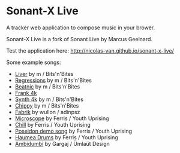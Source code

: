 Sonant-X Live
=============

A tracker web application to compose music in your brower.

Sonant-X Live is a fork of Sonant Live by Marcus Geelnard.

Test the application here: http://nicolas-van.github.io/sonant-x-live/

Some example songs:

* [Liver](http://nicolas-van.github.io/sonant-x-live/#N4Igzg9gdg5gMgUyiAXAZgOwBpzRgEQEMAXQ1AbVAjAGMBGAfQhuNWxGvoYBMFWUADDk6NexAK5QEqIR1qMAHkgBuM4fIbKIAG1R0AnACZ1XAO6FlCAGYQATgFtUaE4aYs2LnnzVyarsZLSKOycrkpQqoKeWroohgJ0nuaWNg5OOFAQAJZgCAxWhLy2PioMJKQ0ANZsABz6OKVg4mCkWcgodIZoACwNEQy2CNoIhLl6aABsk33KDPajxAjFHfqJIFYK%2BVnai8vG65tWgwCOqACsNWj1BwMIkFCEUDRBhme9N7zahACeDMRZ9iCExwGy8X1%2BhHs%2FE6a1BAAdHvkTqhgTcEVAylC9N12NobEwNEcEKcoiA8RB8odkR0cOSkcSUbT8ZDofozkyKclrHZHKS4RREsYhEJBVhRcKsBKpZKZdK5bKFfKlYqVUqALo4GgUUDtch0N4y%2FW9EVnIVinGqy0m41ig0ms367DS%2FXA9UAXywOoFdttNv1DotyvlRsNPv9oadCv19XdnpAuqDVqTiZTirVHq9KHIqZzybzscz2fzxdzpfTcYTJarpeT5cLNYb1dVdfjFEb7abwpblY7vZL3bbnaH7fTLZEbn4IQ0Yh844CUlnGnCkVk45iqFe7N8jC5qV5%2B1CE9QNU8M9Jh%2FnQToJ98YRUemiOj0qySFm5aTiGWyuXyhSWJX6cpCCqJx9H0dhGmaVp2jOKYphmW5hlGK8BFQ1CEPmFp%2FziM4t1BKxtl2DcQSpBl0CMEjbnuR5ng3XDKM%2BH4%2FgBIIb1BRiISxFAJmueFESJEk8M2dFMX4CZcXxccBJ8Ol8OpNZZOpd46RZc4JM5N893SEB%2BSzUV9KwYxxWHEy%2B3VTVtVbPS0DM0z8wHPSujs2ygwcosXOc5sMys9zPI8qU3P8vy028ntgqCgRAvC6LItCwcIvCqKEv8pKYr80dvPHZh%2BBvOdvHPac%2BECRcuGXErGHXAqzE0nkStcbLj1PfLV1ofwioXKq7wiOrNCfTqGF3WrSUyHI8gKIoUVkUogJAlAzim%2FomhaQg2lQboDAQwYkLGFBugmAQIP6TCiI6GzKIInZsNhUiSToAQ0DQfZQUGainiveIGKGJj%2FkBNbPvBUS9FRPiMWkubKJE1SOgEG86Sk6lZFkm6ZPxMGtxUrjr3Ugaao%2FWRdN8iVEkSZK0rLCys3rQ1AyjC06BpkUGfNSN6cjRm2ep7BWdpjnufZ1LSbMgWydM4XBeHMWRZHOKs3FlzJbl6sFalpWZcJlXpYreKNYlt0xw0BrghMURmuNrwJA6lrSvvGlt162JNzNwa8c8Q2pz8c2esvHqyttw9Ksd28cZSIbZBGn9xuwhbZhm6o5ujhglugvR5s2oYRh27oanQkBSmO7D4lkfDCIL87qX2ovNhe6AaJeA0Pi%2B34fqCSuwSYqHW5EsHO8RDuOQJLhu%2F7uSyMR1GEf7vuyXxZ3eXxgUxUX4nF8V1e0wpygfL5vNt8TXek33gsfLX3tlZP2s1fPzWqav1WtdlnXT8vx%2Fdfv9Xb5TM%2BX9c5%2BP%2F7PXMoG3cEbO2Z4rYmwti3M2vtwH2zoluccs9iJBzdk1fgVs2qQNQNcQ8MDHyxBDEHJBn54zfjGn%2BZYCdY4bnWjeSCy1VrQwwFuUoW0M4oQmPTDCCwC7dFbhdE6zgbhg0MPoCYT0q53Brm9eB%2F1vosUZA3AGUM6B0HYCDekJIhEaKhhgIRcNCQT2nhSEet1h7UnRsyTGhhlIz1xnPHABNgyGUXmaP%2BEUNQgC1JTLeYY%2FEBg5qmEM1pQwOjOIE20rovJv2Cb6UJnMmyxO3uGE0EToxWi%2Fu42UmTv7RJvrkssv8Cn%2FzflknMOSykVOKV2IpZSMkALjFlYB7sIHlXNsVKqigbawMqgYA8GhiFrEPIbVEF5TZB29igHBrUGB4KDr0iiRD7EPlIaNX8E1STTWIBUOOdBMAISTitdohcE5sOQmtThaw848OWH086JdbllzIvoGoEiqLSNoigOocim4KO4j8wGOEIb8XLsCjEujsbw1HsPZGttFJkX0VYsS1w6TEPnnpFxiRnBYuqRrTx3jN66j2UTM6jMHRnWJdTIypLzTkpJfSqlhoKU0vptSom3Q6WSjcp0ZwIonIijQOyPl2L%2BVikFWKUVeyhUSt5TKw0krxXCrlQK9kPKmXSrVbFGJiqxUapplK3VCSDXs3VaalVCTzXGuZoak15qtX5LqUfMKjq8nH1xeU2p7r6mlK9Z%2FT1LqAr%2Bt9SFfWXBUGgPGXlLBnTZndLNgHeidtiFCOGcA3KMywFoI6Rg2N3V%2BoJoQTMtFX41mR1uYYQ6MdtnATjoYfY9Dk5fLof0M5O0rjgW4VhPYibi6XWWNo2FfDxKUWrg8GRcQegAubn9JR7cuIPTBZo5BOiuI1FsRSKFJIx4mNhQpceCLJ5cUMLDOxIcXY6W1gZIyWBZUBtFhvfJrLQw2nZW459B8OXvudJ%2B50Poak%2BttXE79aS%2F0qmSWGJmITf3GlSuBl9FqoygeA1%2Bnm9kg13vtW6jDIUAPBqddrbD%2F6HV4Zw8RwjVT3EZUaUAnKZtM0RujbAuZa4%2BqwOLSgtNaCvbtSgUHZjMzKo5vY%2BHchGzA5bJ2die6Fpc6LSgkc7Bhg6ColYenc5p0ehqM7SdeIbFDgPOXbC14OdnpSLHZ85TU6%2FlvI4oCx0i6wZ6YYJDI9B1%2B6bpRjupdcL90kn2BjfgZw90aTPQ4i9D8RRLyiyTEjQsH1b0g7Frl6HYsUeqWlj%2BGWClZavjl7%2BeWT4FcfkV1eGVPG2AgKYRAMEgtCKQNwAACuUJY7R9BuiAA) by m / Bits'n'Bites
* [Regressions](http://nicolas-van.github.io/sonant-x-live/#N4Igzg9gdg5gMgUyiAXARjQBgDTmjAEQEMAXI1AbVAjAGM0B9CWk1AdlxvoYBMFWUOEF0Z8SAVygJUQkQwAeSAG4zOdRkogAbVACY0ANjXcA7kSUIAZhABOAW1Rpjupi3bPe%2FVcLouxk6XQnH1oXRSgVQQ9NHRRdAGYAVg8zC2t7R1woCABLMAQGSyI%2BG29lBlIyWgBrdgAOAE5ccrBxMDIc5HQEgBZmiIYbBC0EInzHHt1EppByuzGSBFL0Hr6QS3lCnK1F5d1cDcKhgEdUOsxdGcOhyCgiKFpAjCN1zb4tIgBPBhIcu0D4gc3sMvhU7AIMIDXgwAA73I4IU7oIGw%2BFEcGOTDJEBaaxMdQIpFCXEQQqbSwnTI4vEUxGoKEksEQxJ1XCM1JWWwOZEgGGUHAC7A4fb7JyAkXYMVC6WCiVSvp9ZJGPr7ZKAvqCzUy7Va3U6gC6uFolFAXQoaEmOsllsFFv2ODtkvitptTpd9u1jvd0sdaGdPtdfoF%2BoAvthTZQ%2FcktVHPUkffG0AkE9HJcmHfGY5mUzmgwnARng2GIyhzfFWVmKwmq37WUmjBma7oG06q7by3Gax369X80LQ%2BGQGakwWrXrx2PJxPxwOS%2Ba0G2p0vp8vV5hZ0PI821zuV3uxxuzfvj7vT%2Bvi5vSyfr2fl4f%2Bbeb0%2BDRej4%2F38%2Fzxu5MwBBwQqIXhRABngSFI3hyOEkTBHIMR6Ik2JyBy6TcrIviuH%2BHhiBB6H%2BOBwFcGEyhUoRDBwXECEpOYnIZMB2R5AURQlGUAyVEQNSoIkQgtG0HRdGgXH9EogzDKM4woD05zcQM8ztEsji6GshyWNsux6CitJIgYmBCNcCC3PcjzwUpwIfN8vz%2FN4hzvKC6ICLpmxwlAhJWY5aIYsBjJyJp3iMsplKeTSAXEnidm%2BXiyFct4fJXpOoqSglThJdg4qJWlTjxclTifh%2BMqGiAxqlnOFocBOJVWuVMY9KV1o1XqlWetVFVNeeg5vjlHWTg1lX3qWFoarlnV7r1FBDYNa4jWNU1TpN43TTOr4PvNc0vm1S0rctRZrbFm0bf2i07Xtm2ht%2BBK%2FmcxiAfZl2gQEOHcFB90aNoT0MJFtFoaEGEXSEfhAZ9f1gYEAMKMRBHoeRIPvahWS5PkhTFPJKDaUJFQkFUtQoIJswDK07REJ0qA9GgMzlEMIxjIEPTaf%2BcwLEjebQipOwMxpAVYPE8T7NCNzQIZTy6A5nhmT8fxUyiNnfGF6AvIcTkuVjKLy9LWCstSpLecFbI0uSWvqwr2KMirdT%2Fuy1EodF61ZWlmVpal1sO%2BlR1nvlhVUJe5otQGHDdU1DUOl7vs%2B37XsB8HNXlf7tXR2H0clbNy1R2Vgcp%2BHcfVSNSfO0NCfZxtue7VNBd5znB2jSX%2Bdl4XR3F9XHW1xXn4nReP5uCg%2F5yNh4PcHhwM3Y93fPbEUyIQS0P0h450oGrpFdyDvf3URESL2RL0UaPX3j3RcOMYjyxYLTrHo%2BxmO6NzPH44TEmrKj5NiYEBic2rdNyXslFM6pSNQv5dISZgBj%2Fj0gZB4Tw2Cy1MqCCy4toSSyZETbEct4Q%2BTiErdyAg6hrC8gSZBIVSQ%2FyRMEPyAUGShQ8g0F4Zs0hRWAjFcu%2B5Ha2ido7ZKdc7xGhNB7eqocKqJAGgJJo9DuExmmN7Vac5WFFyro3OaDcJEuykXI%2BuCjpFKO2nQlRH5ZEaOPFoxRE1lF6KfM3QcrdMIgTnjdBeg9QbL2seREeN0t7c1IlPGeuF%2FpYX4HddAbivoDxBvY9%2BpEnGwwYgjZiQRD7CTYhxFAzoLjBAvnxdgXEmo42EnfSmZx%2BGkxkvTfeDRubKU%2FnsNmv9BZC15ncEBxkJYgnMmLH61l6lwPbkUtyzlkHtNRM5FWlp9aa1%2FrgskCthk4O1qSaWwyt5CFoclfYgJ5kpRtsspZiyEoLISsKZZCpsBKi2Y3V2HDhwYG0ZosuGBFyGN3JnC0Zym4XMTJaSOBgPTXOnJnZ5PQmgCT6AJOq9yZqPLrD0ZIAkHS8MBcNAxUL9FqPeY%2BXRsLdRIoRSikMp1uBTw7gSCx5ivH4U%2BowfxN1yIk2cWPc21CKVfWxZ466v1bqEo8CSxl9jMAwXQlvKE9F4ZMSRtJaJx9YlYEFQwPGyT0DYzJqJLJ6B4iPxeC%2FNSUq1bFJZqUpmAUWTxCuJsKp%2FNakwJaVA1A4Dha2Q8kmYIiDOkBXNcrK1aSsHcHGfrfBVIiG%2FwoaQiEDRDYRSpR9XAtCTxrJWesjKyzZSrI2dGlRRyioeyDj6QSELbSJA9AJLNkKIUCK6tmF0EdAyBxEa1YqubJSVuzaIiFfDq2JAjmW08hgWz8J9AYNtbBsqZ1eRVPtMYB2SgMNlKt%2BbwVLkMDm8dQ7DDjrTcOgRqLkV5RhWiu8a6V0LXhVuuF4jd3Qp3eunRm7j0HgxS3M6bcN5XVelYolNjoKkrXvoNYSEg0w0ZVPDegMV73pZWDTlX12Vvq5R%2B7wvLd4RLPrkoVGNOJiolQTLomaDDPwGJk8SC4Fyo1kiqxm6qVXf11r%2FNghSTIiWAUZOIPQhawNNcjOpItpZsAo%2FLZBbG0F6C5hM%2FErq9Z%2BRIwQ3jyCfWTI8gkQhgaqHBt5OtTqSyJTxWU1uxN7t2qNQBcnLTXUhG6a07nFNgidNFtrauIzy6z3ls4QejdR7bPbv3VZuzTmHPnvs85xzNnPNAo825zUxjqBXoEKBnuHj8VA1eqy2Ca8FxQnfTJ7k8X0J0sZXi2eBK%2B6MoHkBlwgSf1vXAygocO9wlI0zajGJmNvnVXQ8JJDV9dUjrFZhh%2BugwFRIYHhpGDiP4aonlq3%2Bzo6jEco3zGp6AOVMcgY0xWxrmNWrYELdjAU1UdNaRgANGtsHsxE0Jz1QVSO8eluQ3j3KQ3ydvKO7ZWp4oxuu9gO7hz2FJo06Znz1m3upo%2B%2FtPzP2tquf%2B6uv7%2FnfuA9BwD7zEPgfg6B59y7cPLOqYvflGwEATCIBQxyxJUAeAAAVKhLC6M6EMQAAA%3D) by m / Bits'n'Bites
* [Beatnic](http://nicolas-van.github.io/sonant-x-live/#N4Igzg9gdg5gMgUyiAXARgCxoDTmjAEQEMAXI1AbVAjAGM0B9CWk1AdlxvoYBMFWUABk51GfEgFcoCVMJBdGADyQA3VDnmiGKiABtUAJgCsRkdwDuRFQgBmEAE4BbWWYNMW7V734vNtN%2BJSMkJeylBq6F46%2BijGpn5ultZ2Tr5QEACWYAgMNkR89r6qDKRktADW6oJyxWASYGQZyCEgxfYIughE2ahGAJxsNeEMjt0kCIWxRhi4Noq5Gbrjkwaz8zbtAI691WsM7ZBQRFC0wcYzIHPeukQAngwkGY7BGld8N%2FdEjgIAzK%2FzAAdjrktqgLlcgVASt9DBpdHYmFoNghti14RBcutQWiEcjUXJ0dCBASEUlbA5nC0AZQcDhVrTsHTGcyfth6czVqz2QzWUzOdgZoK2cymbyRdhWaZhNLsDK5bKFYIALq4WiUUDNCiYDjy7WKhV63UYHX6w2m4364RmmXW2VKgC%2B2A1NIt8rdlo97q9BtdjN9ZsNDqdIE1tqtvptEZ9JsjMejHoD%2Fqj2qDzpQWqj4bj3vdYc9%2BbdqZDLuzBbLOfL5aLmortcrdZz1coDfrrZb0qb6fbbZ7tc7FG7g97nv7Q7Hw479qLCncAgAbGYxD4WjPAtJfDOwhE5DPouo%2Bqs%2FIwySlKTu6G5mAJ4lwAsvz%2F5vJJ1ygAByhVQbi%2FaPT7w%2B3hgTwpNJMmyXJ8gmIphlKIgKkMXZWmGOoGiIJp4IQtoOi6HpYlfDADCGFQRjGSD0APPYbEWZZfCuPF1DQQRjD2A5oGOU5DBMPZ3juB4nmCOQ3g6HivmJPZIRBFEaMBYERN8QkZzonEMVo7ESWU1TcEJWSlMAqxyVSKkaXFBkTOMsycCtcyrNMmzrInO1VXVYt0zQH4pUrVyW1c9yK08%2BtR3s8dBwCoLArbEKwtCvtHTTAdIvi6LgxrBKUq9CKotSy10syjLJyS5scsK5UYucuLcqKu0pxKmcr1Qd8jyfL9uDXfjFwYLcmsYPcVy0ICDIfS8PDfLxxCau9n1ahJ2s%2FHrH26gbdOSYCWnSLIcjyAp1E4xCiJguCUCMQiGGQxpmjQAZcEwzpuheNg2AXHbiIaUi0HuiiqJeijsQYtg%2BniK4WKOE5gj6VlLnmbj7keZ4pOuYSYRaCFgUU%2F7pKhbSGPq%2BSkQ0kBCRUySdJRzSEQx18ODx0k9NPXxqRcjkzO5CVhVs1YhRmNmBWFGYGVWJmGXZrmfN7FUQDVdNYtjBNkyTOM83lmWTVtQMSuS8qhzQAxeS1xkdatHXNe1n4IoVuXZfNUtTYt%2BNEw4FNVZLeMsydv07fN22XY953nY933jX7NB%2BkZIObRDirgodrtw9S7L1ZjyOyujqLY6TicU7j5OquDGqhop1d7zalrOum8Ji%2B687%2F166nlsrx9apQPPv1G2bxqCTwpo6yIpvL8ipr6ylD1WsCNtIo69sqKY3KOk7UOaAiMOGdprpwjAfnw%2BJilGZ7Jgr96lk%2B8GJNRAxXMPAGEEONizm2wSPl4mGUD6LihM%2BBHNYppGoUU8E0aJdRfpJhiBS31AGYiPnJXE2IwZaTfmvUB%2FdaYFQsgmD0qwbQKjQQafUmDkHoN1Cg1kY5RbiyoKVUKhtU7FXyi5AwpYM6RXTtLehDZGHMLTgnNh6tWGUP8hwnhQVuGcPCnwoRmdqGJ1EYFB004tD10bs1AuDUi6zSUDNB8XVfxTBvFXJaBla6DQEPI8aY0nxtxQBcACncFrdTiF4BBsRcBD3WhBSYY8SBlAnq%2BeqtR6inXQkdJe2FghsEOhvYYW9qJaL3pEs%2BWJCZ%2FAwD%2FfYF9WLA16P8OGUM%2BKoAerfeG84BK%2F2%2FmJGSCM5wXGxtwRSakwGKThJAwmFMYECFek%2FSmGJ7FyDphIuytlTKWWQXzLByCxQyhmOg0ywt2zEKcqGPWutCE9kwDgtyBp5kUO7GgNA745QB3mTaA2qyrSrI2aaQ57lvILITIcm0Jyfi5nWUcvZizyFbLWS8ssepLmXJ9nc0w9txFeUzMHJ%2Br1cFLOBWCkFipBEu1DqCtg4KM6wskY2ER%2FD2GAoxUQ9FqLMWS2xewmR3A5GF0UfnCaxcrFtR7rXY81c9FeFJVNZuC1lFtMsWoqImjd59wZQPRxoFnGbRaMUceqAfh9DnAxS6SFfGz3UHhfCsqiKBJunVRic4HqbxIjvXutEPorC%2BoTOcUrmIpKBuxKJh9Ib32CKjTJf90AWkPuJRSYNP5Os1vESpjBqmgIJqiep6lGmgIxkYYNi19KUg0N070oohbYAXKyGYpgFz8jtgqFN2A03M1TUm7AJp3xP2zbmmVRDHIS1KlspFhLEqxVOXiiO4iKF5ibVWBOrblXtumZ2w5Oy628JbYcj59Cfn4urYixkU6oUZVnfHFtbB3xoC1dOgd5DV1cM7WwXk0rp2jvsiu2kGAn65WeYyI50tLZh1RdI6qsjc5ktEko%2FgZj1El23DSzR77OlMsfSy8lTdX0vgWp3DQAEbE%2FAegBexYMnHgRFZgbx0F3GwQngRDAC8iIzzQuYxJKrknL2CF4gjESXr6vWIaiVxqg2CD6DKw%2BgMr7qB%2BLEx10NJp5NfgIV8Hqim409dpGpwDCY1MDeoAN2IHrNI4j6qmuiBUgDjZ8rBlk8HMnwWpjTpoUFadrdMytpC1aDtzJevKBKe2fLM5VLFlne22ZM0Oizjn61kJc05tzdnhEOa8654zvmO0%2Bfc2lLO1AH2GKfcXZR77qUNVpW1ex%2BjZztwAqykawHJqctLi3H8MQCLge%2FLBwVa0EOjwI%2BK9AWHjrytw4HAJWF1UN1CaR3V%2B4MmUX3kaw%2BKNeNtPPpfNJUwkm2o4zk5%2Bd8MYnxKV%2FKT02vUut9eAomcSg2SZNWGt%2Bf14H8sQVHXyDNS0Fo4Mu7T7580Lg4OM4UYoE3newKCgRhmG3WfjWHQOSsb3Di%2BdMA0n3zPVp%2BOuz5h1funsZHOTBXkQdWgh8HeFI5O0ntbJgMHdXftXY1had7oOEctpe1c3Ub2jAfbBwcg9msFxGjtj9q0f2bPPamQT00ROSfXMp6aH45Osc0%2BhYWTtgO2cJmh7z8HkO1ns9zMLld9Ipd06oQ2pHuomJGlR7LjH7yDSc8%2Bdz1nfOgvttbScowMvQWw5XQuKF2zjaI9J2sxnKPfuh3V%2FrRZrkD1k4vf8430Lpfg4tzO3jAdgUBb59I3A9gIDmEQM0Q6JHEI8AAAqlAmM0QH9ogAA%3D) by m / Bits'n'Bites
* [Frank 4k](http://nicolas-van.github.io/sonant-x-live/#N4Igzg9gdg5gMgUyiAXARgKwA4A05owAiAhgC7GoDaoEYAxmgPoR2moDsetDjAJgmxQAGLvSb9SAVygJUIkNyYAPJADc5onqogAbVGgCcAJk1MA7sVUIAZhABOAW1QmF9I81YdN7iRtd0fAWlZFANvRhUodWFw7T10Y3CLK1tHZzwoCABLMARGa2J%2BO1QAZjCQNUYycjoAa1QsXAqoxjBJMHIs5HRsABY8SrsEHQRiXP0hdgwBlocx0gRilCMS6ZBrJXysnQWlkrwN%2FKGAR30ANjR5Q6HIKGIoOhDMM4PN%2Fh1iAE9GUiyHEP26zewy%2BVQcgjQLyBjAADvcjghTih%2BtC4VAwRCSmg8DpbMwxAikfJcRB8ptrCd9Di8RTEagUSSMfo0NiQIzkjZ7E50HgYVQRCJsSYhTgRWKcCYBThpi99v1xcKJTg5cqcP0VRq1ar%2BlKpZxdTgDUIALp4OhUUDdShoVai2026YOu2O%2B2ul3u52ep3et1e30%2Bj0Bv2B%2F2hjDGgC%2BOEtVBtuDjdvjJSTKcTaYTGeT6azmdTuezeZzRcLJYLBcj0ZAVqlQZrvrrHobnqbTpbtrb0w7FZjKEoddT%2FbTg4Tw6zo9w48NU%2Fz4%2B7Vf50%2Fri8bU6Nq%2FXteXzfXa5NUZ7fcXA6PQ53Z4NM5PI%2FPO7nVrQ7Gxu5vz9fL%2Ffe8r1Y%2FP7ff4%2Fd4Lv%2BwG%2FqBAqAb2IFQWBv6RnOigeIInD%2BOIAh%2BAhEjBOhBKRNErIIXEzgYGsCEcqk3LyNw7gsEh4S%2BDE%2FiBFIMjYQEERqFSjGMIRyzEUklicmkDGZDkeQFEUfiVNUxB1PS5SVG0HTEF0%2BgYPIgzDKM4zoEIFwopUcwdIszhCFc5LbLs6TQrSSJnKZryMDc0D3I8REooc7ygr8%2FxWR5ILfMQ4LOO5mxooSfiHGFgWCMSeIITZfiMocCUMUllKpXi0WJXiZFcn4fKQUq2LytKoo4C82KVTgnD7BO06ldiLwGoqjrlWVJVNUqIiSjBuqmiA5q9geaC9PqG6jWeI1jTWE0XrN43TdO80zYtn4HtBG3vlNk0Tdt4H7vOvZ7b1J2bftX6xstS2raKV2Cndt03cdK0LY912GhB1oPc971zU930A2Nx3A7Nn0%2Ffd%2F2QztUNrttINA7to1g4D0Oo39p1o59Z0Y%2F%2B4NYzjBNQfj2Mk2BcEHQhNFeChfBoQxGFBCx9M4RxPI0zxRh8TTuVCfhbiIQ0dF05R%2FOYUzItsbhnFUdxugmU0Ms8xRGTZLk%2BSFMZvFrFJpA1PUKBqTMqitO0nTdJg6ktEMIxjE8RhnFiRuMIZlnLEY5TJRZmussl6XsAYjvQk5dwPE8vSAn5HzfN5IQhbTUdMsscdhSlZmwvCWXLLFpLxel2dkuFbNpXSBvUqSmdnAyOUCeR%2BVAVOJWKvsz6dvVTdno3ZXN1q2Ld6TfVmhah2HujuMPbD49o6uxOvWPN0T%2FPv1vRDH0Hd%2Bo8%2FuDN5b4K9rzfDj0z%2F3J0%2FXD%2B%2Bg2v9fH8feOX4V1%2BEy%2BR%2BPw%2FfV3yPL%2Bf0az%2Bv1%2FP9f3%2FCM8ECRUxQMhBmMVTC02YiECWyhWZwNlvEQwLhSI1zysscIoDwGi2FkLGBrF3BS2ZmxDmQg%2BZsSVqUFWol1YSQYjrPWExLbG0UmbVSLDHKaVtvoEoDsoQGXmN7AwPtzI7E1i4X2JdsBlAcsHFyTwREOU8tHP4IQoSR1BJnNARhRHp3RClDRoUM5BXQBNNkcUCSpzLgXFKrJi5IiruXUxOjATsnQbzXksYio%2BMVH4sq%2FiFQBJvJqdUWpQnakidiGUsFB5DWHq40CrZN4rCSe2AC78dGdTfNeHJ9s0l1VfGDVJF50kXlSYk3ercawlI3GUjcFTanJMqcU7JJ5Yb5Kye0hpbTd6FJ6aKfJfTpxDOKfsSpADcYVJKFU26wpdoYHlBgMIkIzhg0fJMzZa1h6%2F12avC698tmAIOR%2FPZ19%2F5nJxuTSslNPBgKgfRRBYtYFQOIYgjmXM0EpAwag%2FmoCFa4MgVxZ5%2BgAWSwQbEOWWt%2BLfKEoCESatxKa04dJWSyxLjsH0i0NhylugYH4YCDSNttKXFMvZZoxsXbCI9mI12kjyTpQML0Jo1wEC3AUagRI0IVE%2FDUdTTRAVTF2QcindKEdjHom0eSxkucS75ykUiexNI%2FY2O0VmCxpIqEoEBAVa0vjglBMNfqkUmpqkbn1S8TgLx%2BlSjCH%2Bfqg1qAJNqZc%2FuYMRpHNfmM0UZxemetOq0n1dr%2FUk0DZCHqz5Vkhqfpklkgzxn1Ndb1d18pOklD7tGommS01JgzWPM1ZzPoGBWXGpNob35lpftcmgIC7lgtQkCiBWESHwKiKxJgPFEFaoltROt%2BDCHQObT29ibaSHuE7TCwSysqyqzEhrJYwqKVVF1jJfWhsl04pUsiQwTtrZaVjnZZCgijJLDQFgelWxxGnocnYoQ6aL3yNDvoIwaceUx3pMo%2FyidIQivhClNYkUTEQiEE0GVVi842IVdlUk%2F7VUuKwMhdxsLp26uamVKqT51xhOmPsXDqo8MvEI21AjbUiNkdI21UNcSnX3mWaKOjmAVkMeY0x1j9G2OMfY1xzjPGWPcb47xjjAnhNCdExczN%2FG2OChE%2Fs9ak06O4wU5vJTsMVPTgU%2BJytC9bwVvk8GnJanI2GckyZ6TYndOCfU8GyzZmuO2fs1ZuzTmbOmac2ZzTEn7W6a01c7znmA1%2BZ8xtatNNsEPLwTTEFLaR3RHeVCzmJECRat%2BWxf5%2Fax2DqZol8Fo7h0fOy%2B4ZLNDEXzvpE0Rhq7UDLPYJwzd3RGi7u4SSrAvReguGPXSrmnsr2%2BQZSXPhGBkKsvZU%2B0IAHgQJ3fSgIx8ctEuPMYBgx6U9FRVMVgJVOdwNysg31xVkGxVwYhAYNYSGp110OTk9DwT9gmBu6qW7MEHsPd2Q6oe9596LK2obaTi9pM9U49BC2S07XIyBp9wUpaNzffo0DSHNYMD%2FaUyyTDsMd3SZmiDzJH2dSig9ReaHmBYc4%2Fh4j6zePt66PUxj2TOz%2FNnQ80FmNJzGf08C3TsmbOWewU5%2BzrzzPefJqARTWttFIsRabeLV5EL2bxc%2BUljx3JAQyzS8C8XgKh3hDeZC%2BICXJ212ErOuh3sjBHpaKi%2FWRh2vYtNri5wVvjZ7p4eigOTsqVLF19ZL2ewb3pV6LpIbmxH2uXQOwGbb6%2BXIk%2FQnbRrXf1LZLhe1bggWs2NlUSHbhcNuFzcZlUxBgoSnf1%2FIVDBNxTjJ8eX9uNZVRl4NaqKjA03uXSekj3104zgRrp8jAtzmNmCjOPprvWOe8A6De3v1pNw3t5x5CTDU%2FtnrwF8BBnS%2Fp48650U9fq%2Fv5b43%2BeFfe%2FzpycP9zuCeA7AQDMIgPFkJytQF4AABWqIsbobWIxAA%3D)
* [Synth 4k](http://nicolas-van.github.io/sonant-x-live/#N4Igzg9gdg5gMgUyiAXARgEwGYA05owAiAhgC7GoDaoEYAxmgPoR2moCcetDjAJgmxQAGLvSb9SAVygJUIkNyYAPJADc5onqogAbVGgBsaTUwDuxVQgBmEAE4BbDQvoZmrDptcSn3LwOmyKAAsnowqUOrCodp66AAcGKHmljYOTlAQAJZgCIxWxPy2TmqMZOR0ANb6QvIlYJJg5JnI8WhxeCW2CDoIxDn6cW3GICX2faQIRejsiSBWSnmZOhNT8vN5XQCOTutdkFDEUHSBGACsIXML%2FDrEAJ6MpJn2gQZ469d3pfaCaELtl4wAA6HDYIbYoXAA4FQL6CIx4HQ2ZhiUHg%2BSIiB5BZWLZODGo1CQ%2FHEb4cC745LWOyOFCzQFUYyJRk4ZmsnBM9ksznMkSJXAhZn8nCnHCvADsOHaIpEMpwsvlcsVCuVSoAung6FRQC1KGggokVYalcbZXqjQq0Fh2ua5aqAL44bUMrDSk1um0et2W12mq0m%2B2OkA6s2Ky3Wlku91RkSW0360NBX0%2B6MR8MygNOlC6yOem2xhMGlMxnPGsP%2Bh2Z3XYIs13O190ZoPOust%2Bu5xvBjBpts91vKjsMtCcS3GPtRzCvNB63vRgdZscLmfpitN%2BdL9cL%2B2NxRuQT%2FHfeKLOHgSAI%2BFHhSLyHcxc88SmpGnXly71D7l%2BH590PxSGR31yXv%2BjC3keviMA%2B1LpFkOR5AUkz6JwIwRKUpDlFU6A1B0yH1I0xDNMUyFdD0fSBFgBhkVhqiMGMjTwdMszrFYSwrPobzYriKCDJhAJ7NAhzHPopyvACHz3I8zyoAxVzdJ8JKCBgUlAiCOJgoSbFKTCcmoEERJIjuKlogiSKMRx6LGaZRmYlpR4UhYVJpEe9JrjG3KuRy7lch5bJeW5nkbr26ogJqWaVt6oYlsWrphWFkWliW0XxRFEZRZGMXJXFKWnHO2aZRl4UimlaWxbFhVJaVBWJblJUutli51QFK46vVzW1rV%2FktR6bUde1s6NVQ3UDeWgZNT1g39n1zmjVN43Df103zfKW4rjuLBwiYfACHe4j%2BH%2BoEXmoW3AboCGzDuEEOcMYGrW%2BoSfrdO2BO%2B35hAde3PSBCRJHZj6SXgGTZLk%2BSFARVFlMQlTVLU2ENE0LRBOcIpIVRRG9P0tJihgEpI9R4x0UOilMcsdGQiZqno9xuwIPs%2FGPYj7wyWJTwvOpomwqgBhrAs0IEigwnrNz1lxMJ%2BL6RZID4qT4LDBLHFY8SpIYcLSLnU%2BeBOZQKrGIKXLa1rnK4HrfI6%2FrC0BRqWqrjl6V6hK5UskEtupU7BUO%2BlJWuwlFUu47uU29bzv2z7%2BWB8l2UhuHpxMomCYxpH9sxtHEdR3GsfJ%2FH6doHHIYJ6nGeJ4nWfRznLKFxgYdYFrFf2wbVfFlrOkRpXTfV434X1zXlftGWmfFuG3enL3qZDz3Q%2BDyPlpil1psDVPY3TbP0%2BjQvc%2FNcvi91WvK8bpv69LktgYre4KBYwem1vdtv6BF%2ByivdfR2xG0J8oirv3Hq410oIjYF3W%2FG2X6%2FYFALoGiMddA8Jf4v1pH9aCgM4KrEoihNCkMEE4VhgMNoCCUYkUkhjLGoxcZTEwCTbEzE8bqQMghCmCxeIHCOIEQwilWbiROCzBmbN0CnGIRpHmfMuYgmsuAkWKIKE2WMuxMm0tzJk1mPLH47AlaYkgZCdWdY9ZskNsbdRfk1Emy3umc2IVLae2HqleM0VE5%2BmMd3UxTJTFjwDtYl2tiXb2K9iYpx1sLFxDDg3PUBtTgu1wAnfxgSW5%2BJLsEkO4Tw6%2BMsZY2JXdfFeIznExJNdElp27omcuyY9HbwmhrXeHUd55JbCUopbZymlNagU6pq9akVPqbNSadS952m3CiD%2BT0L6HVPLtO%2BQDLoohAvjdakCvzvyPk%2FZ6P9v4PSAoMkBsQxQTPAt9SCUCgwwNgsDTiCCwYQwwlDKiqC8ItGOYwLBaN2BCBuQgmiLEwEXEYqQqYBMOIBKoZcqmfE6GSWjiJNhzD2asJuPcaypxhj82UhxLhAsFYGAUciHgIizKYklniKRhlxZImsmitZKQNnyBUf5HRZLNHG1af2Ax1AjFJQtPSt245GVJi9Cy20DSqVtOaYUrlfYqmNKLAKvlQ1Kwiv5ZywVm5JXipqTy2VZSZVSoah0ngH9pk9PPn%2FM8WqgF3xGTMMZ6yHKnRfF0%2B6ghVl9OZr%2FPVSyBgXDApA2Y%2F0YJAzohgYYJQDnoUTDUC5pz8K0gRhcTo3RUaBBuVG%2B5BDUBiixi8ombzyGy1%2BJzb51M%2FnxH%2BPTMFDwmY3UBXm6yfsoQwrJs8vhmkEWISESisWEtxFS0sjzOWuKFZoDFEiyBwwSWLm1gKE2g6jbDpwEKXJ09ArBVpcGdlCrRVGPjPOzqBTMDdmXQ2VdDdBplhnquudyrzTCsPQukaG6j1KvPaeuaV7DTHoVfvGgnSj7dL%2Fr0%2BZurb7rRAnfcZoRzW%2F1mR%2BD9qy7W%2Fx%2FV9QlDl5CutgbsvU%2FxvWoXBuhMiFFsaBrhgjTB4bsEQijRch5eN0OJsee8smFcvk0JpvoBSoLPjAs%2FvR8FHasCKW5qi9S8LLUttFmTfFGLgE4vRR8ltJbXbCYJfZVWIA%2B3zTZAbVyQpxVTotme5lE7VEHvbJevKnoGHBz3fKlMRUZyZ1HBpwzm6eWmdvWqXTdmhD3pPcuYzjnr0tJc3KsVXnFVud8zU1VTB1XrSAyeED60wM3lAaM48ZhjUyaulMi1QFrULK%2FeBmLhqIEJaggDHZdELk%2BsktxOoMMzkldK4RXDaMMD%2BsI7G%2Bi5DXk7CbfoX4Zx1LUazWcOm0k82MfTazPFXHy3YuhdWnjkm%2BPYsbTzATDb21TdslBmTcn3N6NU4Y9TG2OX%2Bd205hzAWZo%2BYO3t07x2hVHdvc5lT13LuuYuwd27LmlqBVsBAUwiAWhCSEMJJAvAAAKZRJgtCwEIO0QAAA) by m / Bits'n'Bites
* [Chippy](http://nicolas-van.github.io/sonant-x-live/#N4Igzg9gdg5gMgUyiAXAZgGwBpzRgEQEMAXQ1AbVAjAGMBGAfQhuNQHYdr6GATBVlAAZOtRn2IBXKAlTCQXRgA8kAN1kjuKiABtUAJjQAWDYwDuhFQgBmEAE4BbVHQ16mLVNnm1X49V5o%2B%2FFIyKACcLgzKUGpCEVq6KHp04f6u5pY2Dk44UBAAlmAIDFaEfLZ%2BqgwkpDQA1k5oHCCVYBJgpHnIiYI9OJW2CNoIhIWohhh0zs3RDPYjxAjliQCsyzhWisV52gtLxiAbxQMAjqihABx665sDkFCEUDQh5ymHfNqEAJ4MxHn2IZ43oMvlV7AI9GsDpsAA4PI4IU4oQEwuGEMHsJraGxMUTwxFyLEQYqbKwnbIgQl4sY4SlogR0ZZXCnY9LWOyOWIgaEUZy8rDOK58wX8rDCMWiiXiqWSmXSuWyhXypWSgC6OBoFFAXXIdAMEt1aH1emwwl1Jv5enORqtyoNRsNpuNRvNuptFrdcpVAF8sFqeRCjWtHW7Xfq0OK6OHFYGY8HrWGI1Gld7fSBtcqM9HM9nFSm%2FShyDmi1mS9m82mKMWq6Wa1Ly%2Bna43q0X65Wm%2B3m1nWwXO72O6qffnC%2F2%2B73u8PRyOO97ywo3AImnPfJyl0FpH451EYnI5%2FF9KsTAxWZkOUyuK5mAIralePwN95b5J12EIlv7wEGHuUAz9uejxY2Syb8cnyQpilKRYKhmapCDqJxQiaFo2g6LoklCQ1phUBgBiGEYQjQZYpkqOZ2kg79zn2Q4rG2XY%2FCoslvzoQQAyhbCEDuB4nn3SEgQ%2Bb5fn%2BalWPeEE6ScQRr0OWEoCpdBrgYaTQQEZZPEpOdSQRPxKXozTOW0hiCWxMS9JZACTz8bkCz5IURQFKdJwcrt1U1CsrIIhVIw9fVDGLOhDA4aUGXlBkrjLQdXJ1RoPJ86LQprPzwkCxkPOWYwwtTBtHKy3Nwsy%2Bz8pbXK22ykqBwy4qCsqjNx1K2rRRqqrGuTIqeyatq6xaid2vamdwrnS92EPZcd1xcRgnfJRVAmz8dHgs9cWPdlyT%2FAaUGvP9hoiMbn0mV8ppXB8v2SeaP0WoCMNyAoihKMp9BSSoYLgtbryQ9pCE6VBUpemYcOGUZv2WCi%2BhmEjaMSS15OonYyLkHTEUmZieJudjoE4kIISR28%2BJ%2BP4QkozYRO%2BYzI3xhS4Q0xEmik1F0QB1TsXUhipm0kkDJpbEKa0ozacMokzo5ORLJ1LBhSuQ1hUNZw6ul0s1RADUCyHO0cz8gL%2BVS%2FVlkS%2FkMBdNgpaahqVf1%2FVdc17Wf28tWsvHXUg3iwwLZU02DboDAQzYB1Dc6mWSqN7q%2FZ9gOeqD32qv9sPRwj4OHOjyOR161N%2BvcFBF1Gu8Du4baQhG7g30zxgjsjQ9%2BdQDCVpTtOP02m9s%2FfVx89z1wvyb%2F8MiWzlLrAm6yL0fzgawx76hQQwEs8V6UP0d2MAw%2FpBj%2BkJQgNIiQfmMjPMhmiyIwuH2AwGLWNuVHHhCOhzkkgngX43GPHkwmlKcPv5MUznEmfmn6QZdmiUZ3TmY51mf9v6yUhLSWmBgmSUlLm%2FLkbZXb6gQQbeOkc5YK0oBFVWMdvblVasg%2ByccsFjlDoQgqBC8GFRwV1ch05iHUKrGQkh9DaGMITswuhtZE5UFxKtKuYgM65z4U%2BHOh5G6HiOqEE6ZgzIdymBXK8W1%2BEKKEWcPa0R64zQSMdCI0Cphd2uhBJYcgHrEBqMPR2A8GCtDeh9dAhgnSYTYrhf65iHGg3XhIze0MlhTF3mES48kj73BPk4A%2BvEQQCQBHfK%2BD8Vjvxkq%2FZEZMZLGTYJiBmuJX682JLJf%2BRJX4YTAQIDAKQoHSKAoLCqNkbLsN9qgly2o7SNPcpGNYZoLTYA3p0iGoY%2FKmhipGSWaBJaGFaSMi0ks9QtP5M0p0bTOloCtD07p%2FT%2BlRkjH0wUdjbYBjttMjgkZ9ndOWX000ay1l2P5BcqZ1z%2B6YN2fcqKBz3TPN6Zc057zLmbMFGgb5mzjB%2BUMAwmpOVKHAqYaClhUc2GQqbECmF1VoVgpBUOJFFCUXwtYbObhKdISrgEAIx840C6RH2rI3EX4ki%2FgWmUgWERVq4ofDXDaa5hE3nzmSj8FLBBUtOjSvwejwK3XBvdaCJjYLD2WEYmYVjJ5IkwLPH6888JOHOGfCxbjvGA08WDHegDKYSNJoEtG%2BhQmX2xhE2%2BwlokpNJi%2FBitqP76B%2BcA3%2B%2BJgG%2BNybJemRJjIGE9dAipuCZTWRFKinqzlFYYP7raaN0V9mxszJglWCb6qIoxQiiFYaM3oqzV2NNubBBwqzUW9NsoS2ovLaWsUlawWcP8IwHhQ1FH1sJc%2BAloiW3iMkW3QCHJy4PkbbXZtzLlEj1UduOIs1vweJvNAi6oF9FCqlYPMVT1MDnBnhYmV70ugEVCMUixv1lVrVSUyYia9vEzqolvbxkMGLhj0EyQ4RrgkrExvfC1Y6rXY2JqapJsldX%2FuJhgSB6TuCZPdXq8k%2BldLXkKdxYBAacBC0TSLLAXsC34IjeghpKbHKW0DpQhK3UGTmkTe7F2ms4rVs6nQE2mHPT5qrWWpjxbWPMZo5mjjst2MVt4xxmtVa63JwXE2%2FFYmiXtv2gSrtJc%2BWZwvJXJR6i64KZJWotTsnZ3ybkAKnuhiLFD30L0Bx26bF6B6MuxxC9jOWfVReua2qYZ3r%2FkxFiz6UZBK4m%2BqJ5qb6cjCUTHmcTZKwxRMk4LzIf4ZLZlF7JEG4sJfgyZPmOnkMVQY4Qupka8qZc4zm7j2aIp5ZY1xkrhb%2BO1sq0J6rNTBN1dq%2Bm%2BrTWvQzhwLYCAphEBdEMKPKVPAAAK1RFhdEmF6IAA%3D%3D) by m / Bits'n'Bites
* [Fabrik](http://nicolas-van.github.io/sonant-x-live/#N4Igzg9gdg5gMgUyiAXATjQGnNGARAQwBcDUBtUCMAYwEYB9Cao1WgBmyrvoBMEWUHEFwZ8iAVygJUQkfQAeSAG4zONBkogAbVADZaa7gHcCShADMIAJwC2q4TQBMjZq0eHnY1AHYPvfpLSgn6KUCrBDtTOmjootI4ArH4mZpa29lAQAJZgCPTmBHxW9sr0xCTUANYlYfRg4mAkWcgRpVYIWggEuagALN6OA9ilNt1ECMUoABy62Oby%2BVla45PuIPP57QCOPlNsQhvtkFAEUNRBjr0HC3xaBACe9ERZNkFTczcdD2U2AgDMvQ%2B9AADqdNggdig%2FkDQVAfgIhFpLIx1ODIYjkRtzNt7EiIGjcciCL9CfiUhZrHYIsDyAY6Zh3AZ3NCOICOEzMAZfEkOLzMHyBfyhYKRcKxaKJeKALrYajkUAtMi0P7uQXKrBqv6%2BNW9VVi9Xizm9Nn6v4a0084VSgC%2BmAVtK1htouqdZqdxvder5ztmOq9QuVlt5NrtIEV3pVAb%2BluVesDUfNEe1prj0ajqZjac1PJD9pQZAjGfTUcziajycLJeL7KznNrlbYubD5AbdczRZrZZrFerbd78ZrQYDHsbtrzBcNkqnk5n04FTcVyp77Jdmq7RpN3tX%2Bt6vp3y6NXYXLdnp7nZ4vwbHzfz57vl4f8%2Bv4cfr%2Fvc5tTbkTAEvkion4ew5DEQIgNRUJwlkVEYlQRIkn%2FehyTSKloUiZwf1Qd40P8BE%2FBAqRMJCZQwKiegYJQbxAWwpDKVQVDMhyPICiKGolDKIgKmqFB%2BkGNZSnqRoCGaPo2DQUThlqdpOm6IJdz%2BXRUJGMYJlYXosHWBZzCWFZYKBbEIVgy4gSOaBTnOPQ%2Fw2W5vmeV5dI0%2Fw7keYkBESGEwX09F3LhFzSRRbhPL8rEcQiPECVCokSQislTApdJqRPdkGU5ZLoQMNKUsZVKUvfN88olGUQDlfNx3iXLzzK%2FLZ2PfNaFod5JTqhqqvKycaqVWg91a0Umpatrn0SvrusfdrhrGt9RqGqaPwG29pvmgrZoncaVrPSbVo2%2FrQxfTbdqta0v1RDDpkMADcIQ%2FCgig7gIJIjRtFYNA1jkGj4uepwXAELCuE8QCKLwgICIiH6FGI4GPvI2ghmo2LkPshjcnyQoVNaWpygIKo%2BimeqDBAfiGiaFo9jE9S2g6LoehQBIcawpTGhRqGqKxbSUbWYKDLiP59mMhBjjM2TUKsr5HlsoJZgc6znKiqG2YWWFwtxjZ5d8uI3JAMK5EC6L8k0kLcbCrXULClX6oxGLUlohK5qSrLmSFFlMCSWYncwA89t2wriooG8lUcd2Fv27baXqgP%2FdHIPas6%2Bber2yrw%2FHMPQ%2FayraGpzkEi60OhuTkPnSwVPNyzsbk4SRko%2FGmOjX9YaU%2BNdai4W%2BvE5WpuG5bg7r2%2FVwUHF4C%2Fuus7QPBm6wdxuRIbQVCXthy3rvQ7v4JBrx%2Fuwy6SOcW7h%2BiB7pjnxCZ%2FioQEaY5HJiEUp0cxqnz9qATCdY%2BgpIpoIZehumdJQRImc0lnJkV3WObXEfrzUyZwLgJG%2Fo5GyLwrpAklvCewSsPIhSAcrKKZt%2FIMC1hg9mXl1aYhQdgY26CiHIleihbANJrYzg5O4JI0JAS%2BHeJnZu01Pbyh9qwiu%2FR%2BTJx4Y1fhRo3bDmTM6YRK5RGCJ6vwvh4ihEPjESI08iiKo8LEbI5RUiFFaJ1HIkUGiBGSLkSo%2BRhilEzQjkqHR%2B5zE0N3MOFhO4TQDjWktEx0iDwmNTuuLx1j3G2O8eYgxdjjEJHNL44xgj%2FG6N4UtLhbC4lt0bh3UMXcBC91RMvAeOEh7ZM3mPaCO84KnX3hbeKBTSLHT%2FEvfuAMJBA2dO9Ui%2BS%2FATwqc4chrBsDHyRixVGbFL5cV4n%2BfGglhJU16BAiSbEn4yT6BA%2BC78Ua6HgszZYrM9IhT9kAkyJwwFuEgfA0WdE4HCwQZ%2FNgssQTII5uLJBPkopf1IfiTWhD8H4lwUFEK4tiGuSme80pcUqRrCoctJJ8TyrsJKj7OqDt4hDghZeVuiL3zIvBflNFKKkWJKxZCnF6Li74txSNIlBKMWkuJRYhOZLCWHW4MddSfdzpMtySUze2TyLZM6VvT6Pg6nrxyUDPeLTsKcuSAfKkR9siI2YqzQY0z2KcQfnfISLRJmTIVbMym8l5IKtGPTVY8Q9K%2Fy6Q5Q22yeZ832Z%2FK4pynJPBgYgz49qVaoJuZCSBaDzoa1RNg55OsFb%2Bq1n%2BX5sF%2FlhW5SCwalKaXSllBwnaVVokhO0cuNFyaPGpqzRIoR6brGZrMTmwttj46cPdHopRGbTElurTmxR9a1H9DzRWotF4q0xKfJY1t3abFbmEf4qtA6dGTSHf2rRg7x35trdWht3gR2TrHT2dtySu2xu6pitdri6UMGOt9TJtSLqA1gQhdlJSxUIUjX4Xd%2FKeVr0%2Fhk5pYM97npBpesM0qT59OKXjNGHEMZcRvmxFV4zAPAOkpTdVizaj6o%2Fk8s1Jq4ibI5uwLmOyQF7PMhc1ZzroF2ROhLM5rrvLhUsnLMEKs4M%2BoCm8g2AC8EGxClRUNFysIRolSckAoKY3cd4fG6Fi4omCaMQEoTInhOtuXfotx9Zp0xOTbO6d8nRNycbXOilm6zHqNJUppdymxO9praO%2BRWnV19vLTuZqETFOiYU3W1Tlb7MmdKnpqzEmbP2bc%2BJmdjn3O%2BBUcE1z3mvMKcCxtDdPHO3Uoi640zGmSXbt5XEbJWSSl3ryU%2Bs9O80CL1RNyvex0jWrwPTU%2Bpx6QantFTvPeeXukft6SjUDgzWDcx%2FUBgmqqH5aqCBnHVerlKTDEsa9ZqwkOQmVC1w46H%2BZhsOWc45EQhYupIQ5eWfqVvkeW1RrBNHMR0a%2BYA%2F1RGAU1c49GuLlKoXe0XH7AMjg4w3fZHd273onuPZe9XFdpUHuclTrduFv23sBgB5yRw%2F2EWfZhaD2793vTA%2FiHC17IPYfg7C24%2BVj2YxQ8B490RblHsI5e7jzHBPbtE7%2B892Jlj4hk%2FxxTnHt3id05By2klsXouLTZ%2BdmLUWudUrLez6q6mBdXk%2FNgKwEAjCIBaN4KY3goM8AAArlAmC0KG1ogAA%3D%3D) by wullon / adinpsz
* [Microscope](http://nicolas-van.github.io/sonant-x-live/#N4Igzg9gdg5gMgUyiAXARgOwAYA05owAiAhgC7GoDaoEYAxmgPoR2moAcetDjAJgmxS4Q3Jv1IBXKAlTDRjAB5IAbrK70myiABtUaAJwAmdTwDuxZQgBmEAE4BbVMZH1DzVhxNvxqDF74CUjJC%2FkpQqiEudG5auiiGWGj%2B5pY2DqgAzHhQEACWYAiMVsT8tmogKoxk5HQA1npYwpVgEmDkucjoAKxN4Yy2CNoIxAV6GQBsE3iV9iOkCGXoGX4gVgpFudrzi85rRQMAjnpoWIYALHh7A5BQxFB0wYZdF6vr%2FNrEAJ6MpLn2weNLm9Bl8qvZBGhDElXowAA53fYII4oQEw%2BFQMEQs4rbQ2ZgaRHI4S4iBFdZWQ56PAkwmoVE04jgvT6LrUvEpax2RyRWFUJLGfk4LIXVmA4U4UVCnAXPy4OU4eWKnCcfRSk7KnCqrLqyXilVq3C66U4WUKs1YAC6eDoVFAnUoaAyrNwaDO8tdpqVXrNrud5v93sDAYtAF8cHa%2BU6fdiA7Gg66g4m48GwxGUA6oy63dHPcmlb684WXV1c8XVZbUyB7a6svGzn73Wdazg0D0fSWi%2B2LknFaHw1W%2BTGXZmW0OW11y%2F7HX6C8XS533V0G12FX20w6usYs4ut8nHZx822e3uMgfx%2B7xt21wP063d8eHwunxX%2B9WRwmc8%2Fo4%2Bf6vK2%2Fm1nL9G3vYCi2vasmzAj8s0As5QN%2FRNQ2veQWEEVkojEARynkcQghwgkwgiOQCViJxs0wxgOTSbkSOidx0P8HxIm4bxAmkAj6KIziYh0PQOyiNxqK5JxsjyAoihKBZykqapiDqBpemURgWjaYgOicRpGmmPoBiGEYAX0LAjJ05TZjaaT4jQTgYSsTZtlE2zKRQDIjOEK4EBuO4HnI9zgQ%2Bb5fn%2BOkgQCALMV8Py4QRCkkXKPZ0QiyIaXkWKiTZUk9jSqkQBpbKUBxPFGUEeCMqoixOXSHk%2BRwAVaqlC5BSyVkmolHBAT8ThmpNDVus6qVWX6rJAVawbera0b2rjK0QBtdN1w9MDvVdSdEPA%2F8%2BSPJap2zNaewgwdmz26Nl2Or0DtvMczvPbb9o2y75zWoDrvO%2B6HSu27Pru19B0e6Ddq%2B6a3uez7XQQwG5QuygXoh9afvTGHEbzZDK1QjwUBs3DsJYgk8I4nGeG4gnND49AjBMJhhKqrJBIYzxaeYlZWICSR8botwifZxgyKWVFmap7lnByfJCmKUoZL6OSFJcyZJlMlTWnaTpXOMpT%2BkGYZRhc9hrOhGY5ks0rbPsw3QvytATnOULrmgbzHmeUL3lBIKAUdkFvmKhpUQSmLnJpn2MU9%2BIHdyvFUuc4k8Sy5zoTy5z6SKplg5eGkBfKXkEcLVrGvq8VTrNDqGqmvxxULrJOGz4ui8r%2FPLWtW0bw3VbQY7JHe2BpdYcWtvzSh1skbvWHXvhjda%2Bgh2e8hjvm8niG%2B4nLvNyHlMR9bMff1bbtl6n1fO9ntuof37fD%2B30%2BKxQgk0N8CmWc4rDWeCOimCJ6F5B5gxnHkNP0H8K%2BCqY7GTNXAs3wgTDmKgcrM3fvoV%2BwDv5C3EqLKSiw1ZS3qOgHWNlmiK3Up0es9Z5Z6U1sEXWWC%2BjmQcugbSxstiWX9uSZy%2BgMjUI8l5e49sXh7CdoFP4rsYTcKShbaEAdaQoAwiIoOTwU5hwJPlSOmUGFxR%2FqHTKzlpGkiDq6GyqcKo0XTlQI%2BA96qV0FKY%2BqtcZpzWoI3acLYoyLVsY4mMTi%2FCOPsc4%2Bx7jXHLFHKqfcdiK5tn8cEoJp4brBLCf3AJ0SokhJfAtTua8WzjFcYkxJKTxwtQyUknJ2S0lZNSa4nWo5tRQRyWUspiTKktQIQWVsrjam1I7HUksfdPE1O8S1LxdiOk9L6Q49po5vGBOHF0lqS83HjIFPYiZgzB6TPHNMqZ89xkFMyestAeS1k5PSak1ZyTCktmKWDUcAoHYnIuec0qm9Tm3JuRc65VyzlnDaWMoZ%2FTukuI%2Bb0hZAzxl%2BJHIjE%2Bhi55vRBUCsFZ9j6QvBV9YFUKIUXx4H%2FIBPBmJPxAWzG%2BL8b48yeBhL%2BuiRJgLpv%2FBm2MuZ40fqECByioGk1dHzOBRKqrCGFhJMWllUGkBqOgtsFQ%2BiqSVhLZSRCDJOAwIYFY%2BsLI7BDllE2OwzbOQSFFG2tx2FOHlf5Z2vCQr8PdklKEoVEpyJNQiIO8j8Q8DNSoskoirW2oZEnK139hAZ2hj6Fs3rjBZD9VKf1%2FqRRtUlKyMNU1A0Bqjb6qNka41RsepYhukFTTd22mm%2FMH1lofQzX3LNCKs75p3gtHNpb5wZs%2FNm3MFaszVqunmutjbYwVrTTWp8LbnGdowA2naTbjxto7amrt7zB292BmW3t7b82jtrSO4dbb4k2InY2IdDS11zvXQ44dB8YUFpevC2Fe0D17tuijfsaNBCY1xhSm%2BVK76KFpRinmGK3W%2F3Rle%2Bi6KAEPx4g%2B8Iv7n3JBZbRMSItJLiwxhhWSPL5J8rVkK3BdIJg00qGKrW%2FKZWUIyTQyhwjFHIhOCcNVnlbaauTm7cKLt9VcMNZo3Y6xTXOXEQxi1SdHQJ1JOHJRjr8PlDjtxsqlqyqvpAB6903qki4GMNJ%2BqMmZPiguIp40SmLhydk%2BpqT6m1MyfDeGwE5167zUblWydma%2B2mcrZZldK91zWbrKuqdf1Z2tuXfChdln3PHU825otVnm2%2BdnWZvz7cR52Ysy58t06xwRc%2FDFuzPmHOBY3bF6L86AtLWPYe4CmWT2IRy1lh8%2BXcvPjPTQS%2B77b03sone4mf7iK4tJi%2B4Dv6%2F4frYoISl7FqW005v4QDtMRPsqQRBjILxoO8tQBhwVOCNLxEldK3SGtxViLVhQyy7B6MbFoYsPDoiMiGCtjCdVdstWcJ1Tw4KKIKOgiDlMNEvslErAkUnKRZUuPpTtdHJRsco5McE2x9ghVSQiY9UkMHEmfVaah%2FJ2NsOsjaeU8aQECOEcqeNBYwz1iU3vOc2lhzW78epc3UTnHyXcfrvJ0MntMWCdk9J7ThneOUvE4px57dVPx2s8Zyz5nyWadM%2F51zkn3OOerwF%2BLnnIupcS75zL6XkvsTU%2BFzLpL8u6cQrF0LhXhOtey9Zxr2zxWzpFYK3DQ3pu8u7otyVkMSKmCtcqx1x3oCMU4sotAz%2BBIRPMwd%2BSp3fuXc0v%2FSS%2Fr%2FNmuRCG%2BByymyFvKTQZN%2BDM3OhRIFaKpbWsiPUMw9H9gNkFXbZyl9gjRHrYkY1T5cjBrKN6qu1Xm7ScjYiPyvQ6Kgck7kzte9vjUdePJV%2BwJu1Qm7Ug4MV68HMag2w%2BDYXQEnAZ%2FjUn5GifRdI0XFX5qaamPzedk8%2Bm9LxbjNG8c3rnLu%2BwtJjP8F0%2F%2B%2Fgt7hv6rrt1%2BnMWfP%2F9UsT%2FC3P5M%2F2rNH%2F7Nv%2BP3Jz%2Fzvy%2F381AMpwJ2AIvzl3vxt1CyPyPVt1tzwFsAgFMEQE6C6E2TIV4AAAVqgFg8EugQwgAAAA%3D%3D) by Ferris / Youth Uprising
* [Chill](http://nicolas-van.github.io/sonant-x-live/#N4Igzg9gdg5gMgUyiAXARgGwCYA05owAiAhgC7GoDaoEYAxmgPoR2moCsetDjAJgmxQAGLvSb9SAVygJUIkNyYAPJADc5onqogAbVGgCcuBWMYB3YqoQAzCACcAthpN0szVh01uJz7t4HSsujGfowqUOrCXozaeuhG0RZWto6oAMx4UBAAlmAIjNbE%2FHbOaoxk5HQA1qhYQvJlYJJg5NnIKHX1eGV2CDoIxHm19V0gZQ6DpAglHaPWSgXZOlMzxvMFvQCO%2BmhCWJwg672QUMRQdEFYACzy6%2Fw6xACejKTZDkEYeHd9T%2BUOgmg6l8FgAHM4bBDbKKHUHg4j%2FZw6WzMUzWLaI5HrNGQ%2FR4JEQCFQ4z4v6CLC7PHIpI2exOaEgqhoHC4Jks5k4Vkc9mckQZADsOH5gpwAqFYpFOBEVxwnGlsplODlkuFnwyqpw6s%2BIm1yqEAF08HQqKB2pQ0OwMjqrbqbTrzZxrY7bc6ndq9QBfHAmxkWl1%2B63m3Cu%2F0hx0er0gU320MhwMx4MJ3Xh70oM3sB3x51xxM50PJyM%2BjO5gPsaXFzNhz0ptPlp3my0VxtuqsF1PmgW1m31ps9%2FUt02dwe9235gfDocT0dUCfj3se%2FOKdyCT4ucQCVAC1d8AIyVAADk0yjUvlMsWG8kX1JSdIv9DcLGX0R80NCEkCJ9cYWPL7vMV058SSwaVSFAMkjHI8gKIpplKCJylISoalmBo4KaFpiDac8UNURhen6QYgkwEZujgiYWhg9A91uBZrCWFZamBQkdj2A4jgQE4zguWobkY%2B5fled5UBXb4HmeeEAQwajGDBKAmOhdYZNJDECUXbEoXkEksXRdBKQJNTUGlEASXE2oKSMqkgOvZwGVTOtuXstkg2FaUMhcxVnI81zhU4T4fIVXyNUCrzgvckK3LLA0QCNVNq27GdzRnWsp1srNfU7aNEv9ZKzSuA94quLVZxzbKEtnNBcqK%2BMSvYTLyryyqE2yut0x7UrMtdJqGq6jr%2B2nbr%2BqtTr2oGkdepS4aJpdecW0XB8N0PbdBFvHg313H8eHCSJlqYM9kIWq9aQYlx7w8FBN1fdd1v8KQ1vK6JNo%2FNxds6QDkkO0DMgg%2FJCmKWCcIqYhqgAsZUOaVp2k6bDcL6AYhnQSTRnGSYKMBNYaLoii0bktBdn2RjjmgTjLh4mFt1El43g%2BXifjEhF4ikxT9JQYTYVkkyUD3JlzJU1FtI0zEaO0rnNO0wzjLp8l%2BYJA6QPkGyzQcv1OR5TzQrV8LVb8zgBS1iVeXV1WNa8%2FVDWNVtKGahtLdSosBqGrs0qVx2Mo5dgnMm5sIyjN3Y0d5qPaysa0ytm3ffdkbPerZqOydmO7R9gPI%2FN5rbZLDN22Vc0ywj6qDEz9gY8wcO0%2FzwvSwjyV7cT7qq4r9ra%2Br%2Bv3QXUw5o5hbn22xb33Wo8Ig%2FHb%2Fz2rcZZvaI24PY7FvmqfVqCSfQgeq6%2FziF6p9H9JPtyb7oJmKGAaB0CMCoqG0PB9Jj8RuC8NhoI0kvqGyPo2ZGNo5YKMMrScXQXHWIWAnTjnGJlJPizwBJU1JqApS6A5iszkmBBScIJbl25iiHgTMpYFEFt%2FYWmJtIrnFmSMyJIN70j6rmZW7JgxhX8hKQqToDx5wpHnfWRsDYdVNjFc2dURptRrkHHhAdyqpyKtVERtUap2wEX7Lqgj%2BFe0ZAVXhSiPbVWrnIiaajlH0IalooRCd5GxRavoxOJUKpCPMfwluPAJ4d0uudUwc8B5fn7r3FewNLyWXelzUItjZ72KfDuQihlF7fmWk9Iea9QikOMFkbeUFfrQjKAfJCkMSI4TPhhdoD90nQ3wnDNJIMcJPwonyKSb9n4IOwVCHGLF8bsUJkA2oKCRL8UpkJam5N2aAgZuCJmf9pJIKIWLZEqk%2Ba6SwdjCZTNNyEOaQcEhXiQJc3lo3OumdFaUOLkmTh1BuHGNdnaK4DY4quzLvVF2fDLmSJENci5klS753jpaMRTzM7HPzicgu%2BcLkHKuX8m5rt07sHufHQuDzbnYErkHNZqiYXrM0fC2FuikUItEai5FiUG5osHNizFTY8U4orNNCMs1ToOJWpdLuTi3FLx8aeSJLUR5LLHlPNuFLrqPW7mtcJLjIj0s%2FM9Jl0SWXODiZBH6FF94IUBkhSRRTGCZMwugeVPQYYEQMifXJJTViwMWO%2FVYr98F6oAUTZpn8FhQPAc4VptMlqMUZuM0mil2aYLGd%2FTBX91LTKdXM6Eiy3qyzwKsrMXImThrDVyDIWyuSOXctKBNwoI3JsjUyaUMaY2JsTSbKKZsoxXDju8gU5VC4Fq7GWgMFby2lsLSW6tWYK1mMLbcstdaW21qrUc5tHIq1tvrXWgdrah3FuHU2oldZh09pHdOqds6S1jvxVijF46CXLsXauhR40V24rXduqqu713FkJYevMzcZqt1OgvRxVK7E3SCF3OlC1dpEX2qK5efiLr2v8Xerlj6p7PoeevN98hxU70SZLXJKSOCnzBlk4Gar8kfC1QqnV%2BhANYgxjMC12Nf71I4k0joLTLU0wpoJZmnTfjszSFjR138BkurphgXBPN0G%2BoFlM1BTMRkEnZoBgNwFWUhoDKmkTTJbmiZE8GFN0muTiZkymjhuauFjkrd2idamG0afU0mA9e7Gq6ZPfpzdFs9MbqjqZpKBmLOjWM4ZucVm7OVls9Zo9DmXPQusUwNu1Kb1bhpQ%2BsJT6h5d1Iby7zgSv2fp7rypevLdq8tC1vCVu95mQZlYfVVoN0LKtKgqm%2BGqUC5SvsU5GurX6YdxKTJmtS8ak1NQR%2FY2GrXtPI5Akj3SWaDNkjMh1QzzUTPdd6zj1TKsi2%2FgQ5E7N9gLIsoGwT5CJPydk4tlbEa5OrY2UtpbbpdnmcHTWudk6%2B3ttnSd%2FbRaLt9vOyds7R2C3Hvc0nFTj3A7Occ8Stz72nsLa%2B6et7L2er%2Fd%2B0Z8zwO%2Fug4B1NM9kU7AQDMIgdoBUsAriQLwAAChUaYiO9zuiAA%3D) by Ferris / Youth Uprising
* [Poseidon demo song](http://nicolas-van.github.io/sonant-x-live/#N4Igzg9gdg5gMgUyiAXARgGwBYA05owAiAhgC7GoDaoEYAxmgPoR2moDsetDjAJgmxQAGLvSb9SAVygJUIkNyYAPJADc5onqogAbVGgCcAJk1MA7sVUIAZhABOAW1QmF9I81aoAHJvcSNrnR%2BAtKywr6MKlDq4YHu2nroAKyccYwWVraOqADMeFAQAJZgCIzWxPx2AWqMZOR0ANb6QvI1YJJg5IXIKEbsfXg1dgg6CMQlzn0DIDUO46QIVeheSXjWSmWFOgtLLutlwwCO%2BmhCRrgg%2B8OQUMRQdGHn8vv8OsQAnoykhQ5hGGsbV4fWoOQRoHJ7DYABzuBwQx1i%2BxhUBBYPYaDwOlszDEcIR8ixEDKG2sR30mOxpPhAUJqOcQlStIyNnsTliUKoGJMGLyXJwPJwIiFgpFwrFov5OG5ODyuFWuH%2BcpwCsl0tlOHlOH%2BfIFSoVAF08HQqKAepQ0EkTOLhRbcNaRRbVuKLfabSkJc6kgYPfqAL44U2crA%2BV38pJOj0OpJ2iUuyNuzihi3esV%2BgMgM1oYPxqMR%2B22yNxpPu50YK1hxNhlNpwMoc2WnNJrARov8rB5Z3Nxs51tCmsZoMh7uelvRqP5ks98NRyuYcuYO39zPZ0MT0cx3sz7uOsOrAtxi2cOf87An9hLqir4fXq%2B3wUXut3p83l%2Bp%2F21yjPr%2Bvm8Pz8%2F79APjP1%2B0UDxBH%2BQJxAEAIwIkUJYNxKIYgxKDGASVAvVMdJLBZbIUDyNIWAgiJ%2FFibhgikGREKCSI1HJNIMN6IxCIonDMlZXJ8iKEoygqRZqmiWpSHqJoCIMIQJMGIT2k6Yhum8NAvFQoYRjGCZ0BaLTpNURg5k6ATehyQj9msLYdgCUyyURDZrmgO4HmcLBnkBEZgW%2BX5UEgl43M%2BYhQX0dgXMYZE8Us6FYX8wQCWxMCqQRVDaSs6lYiS6yXFpKKvO9EAmVwrI2XkDlH0lEQMWdADY0LF9yqqu9atTI0TQHEqgLa2NnN%2Fd8Wv%2Fdq%2BtfP9%2BqGrr0zNYbxsbQbKomp8ppm6bhzmhb5tdJaVuWn1urGjb1utNadoO1bfVA3FiNQC44Jg8jcXg6jrp4ZCaKYJijBY7DmQK5wIjOlALrcPgrvkNjbrCIH%2Fse9AIhezq0g%2BzjYgKYpSnKSpBN0upiEaZpWhkjouh6U4JJy1TRnGMJThx3T9Is5ZgrM7ZDMhML0FOc4AUYOzbnuR4YZ8t5Pg8v52aBPyAoI9nQvi8KQsisWYqJOLrPl4lmcSylrMZbEspQLxlbh%2FCisvEV1R1KUNS1c3%2FlWK2Lety2cE4HxHZzO27dNkxnc9nAne94CmrrD8LW5BsFzDblT1DoOT1wKPY4jkOI%2Fj8OY%2BnHdMCPVOMCPLPdzPCt88wb1DxPIuMCL91C7%2FTAyowMr%2BhPOvuXr6v%2BWb2uG9b8PG87ju0Db8Om5jstW5j9gh8HvP09b0uj3YIu58nueq4bJNT1LDdh5rmN%2BqzIc%2By2zl26bPeHRXfkcn%2BMqz%2F3McbQwbUx33e%2BT21Z%2Bp%2FfiuK7Lkuq4j9hL%2BjrGFeP5jx9w3GPWMm8BoHzrC3Pu85653yAmnHONdKxlVvtA0ah8h4p2TmHAhkcE64MIUnUheCTwDxHpQ6hYCaF0NAcPBhTCIHMMHr%2FGu3c4HNzblw9u3Cu493gb3ZuqdM4Zz3DnD%2BkiM4pyHg%2FeRL8wzyKrp1G0ajT67QAvtLRfUQLdTAj9HKl1orYRBk9Oi0QGJgSYoYFwYF9Zsnsf9IxpErqpGBiEO6YNaIQ1QmxWx%2F8IiOIYojXiKNDKU2EqJLyLQdKMFkvjDgUx4nDFJhpJSSl4nU0Mspdm9MaYmRJBrLwbNLi2QQDcByPNgoiy%2BD8IW5SAb8zpJpbyEUURSxQKkJEstBBGDHLlWKuIunK2SglCkRIulqyJNrQwOU8ocQNngYqvVDoOjNu7VUyoNpbL2ZsmUhoQDGgDj1KO6j0Fhk9OWK%2Bs4khuhuW2S55zcxAI3Pc%2B8MDzRdguR1Dsp88xPPHFGR5BY3SAuLm6d5%2B9sGwJ%2BafZ57YOoQqwHch5bygEQsnDXeca9l6PN0ctHR6yZrEsJYBMlJLDqUvJVgj8tKho0qpXo46BjTqeG6WYwGXKqKg2wn47CL0cg%2BDQiE8WREOV%2FVomRHxlEEL3XcAKxiugvLBPyvDeQYTkb8SWFEjGWNej9FSG0PG8kehYCmMaoSaT1JhAMEalwsx5iGTQK9fJ5kXX5OsmgVmFwriVPstzJytTfL1M8igdpzTgRzLKb0zp1kikyxRNrAZFxaSKxSmM4pKUZnM1WEM2ZYtU2TPYnhQqKyjYMuqtKGt2z9m1oxDHHZjaZT3n9tQM5a8qXHlJV8lu80dy9theaLtVaKV9tQd27%2BQ76XMrnUIJlY7JpfKXW1Rd87tEro3TOnqq7pr6PTIYjlHibrcrQuY%2B6yh6KQzQi9acor1XLIlYIE90qz2eN5TRRV17%2FH%2FTvfmtiYrNU8W1ajWINR9ViQpvExJZq0YczUmTXIGAL7ZOdbsQZpkPW7C9Sle5wVObVOcJh1yLTBbSzqSmnpHTmbBVCtrZWGb8QlvGTSdWmaS0MZLUBitrVtnqhNhskQqwRMWwEzs8TTbhRHklHySTrbcDycExiFTRyTkduXJcvdt5VFaY6nprMenblAuM6ZkzQLDMWdRVZo81nDO6cLNZzsBmnP6ccy5jz%2BmHPOfc75nzPnLO%2FN%2BYFmz3mEXhf8%2BZszlmQuxdc8Fuz8XQt9qS3FzzZnouJdnK5kLCXbP5Zs089dS7cufOHdpzd5Xt0kuK9VnTrLD3ssECKkxFiL0%2BKvVYm9NiVXMV%2FTwHjz7vBuNMWkdrEQlUBN60YU4aqlnlozCBviYGBn5ogyJTGYkPkzFxnJBSyQok2qQ8kZsFwnUGV2EYHKWGGZLETdM317NCNBt6LzUj7kGmqqaZRotfqaOjIln0%2BkJamNsamdmiZBbmaa0LRBNN2JBurPzAc%2F5wolSie1Cjutrbnym15FjvHftjnNW2pFq8pWmxGb86KYlFPfN0%2FzElyn4X7NbrJ9uVLTOIuFeM2lwrrOqsVcZ1pplDPucZZ7FzoLNO2eS6pxLsX0vhf89RbVoXau6vLsF5rll2uheLQazQJrw3z3vtPZ%2By9liYgdfQr1m3g22I%2FRa%2F9GVI35Wyqt1%2B23iQPeDa1ctxm971sxM0lE2D%2B2KaHcQxkuJO2qboY4Pmm7NNUKsZZmcP7CGqkvaeMLUN5GI155adrAwkbJbWUz%2FRot9700jKVixiHDE0p4c42LPuhFFlloCEjjZKnZP9774Pgfw%2BTCj7Nsjofk%2Fh98jH7Pmn7bA5Ze53zvnmWCsxZy5v7L6%2Bl%2B86XwLxfO%2Bj8q%2BPxv0%2F%2B%2BL%2Fn6vyfm%2FB%2Fd0652hr7TT%2BH9vj16%2Fyrs79f1ff9%2F4Csu%2F8jpf8P9ZpWUjk7AIAzBEBzUvQzsoBeAAAFOoRYc1AwX0IAAA%3D) by Ferris / Youth Uprising
* [Haumea Drums](http://nicolas-van.github.io/sonant-x-live/#N4Igzg9gdg5gMgUyiAXAJgIwBpzRgEQEMAXQ1AbVAjAGMMB9CG41AVh2rvoBMEWUADB1oNexAK5QEqISE4MAHkgBuqbHJH1lEADapMAFmFcA7oWUIAZhABOAWxnG0jZmyc8%2BjjTWdjJ0wXclKFUUdU5nbT10ASNvZzMLa3svKAgASzAEektCXht9NABOHBV6ElIaAGs2WTKwcTBSdOQUADYAZk7SkPobBB0EQiy1AA4MUZ7lejth4gQCsNZJkEsFHPSdecWOnDWc%2FoBHVAB2IrQ4%2Ff7IKEIoGgCL2X3eHUIAT3pidLsAtr31q8PuU7PwTpd1gAHO4HBDHFAQ%2BjQqAg%2FhoDpoHA6ayMTSWI5ebEQHLrfFwtRYnFk%2BH%2FEBE1H6DrqemJKy2ByBECQijYXlYbBCQVYIUi4Vi0US8VSyUy6Vy2UigC6OBoFFArXIkowBhOYu1utF%2Br1OvlUqNQvNZpNQktgsVAF8sOqKArTa73W75Q6nSANR7%2FZ6AxLvc6UJrAxGg5HpSHfS7o1HE27Y36E2mkzKU%2FGM%2Bnc3bHaHwzniwms2GSxXI2Wi3na4mHbH5C5%2BLSm2IvG2%2BP4O5pgqFwpoovpWOxvAxWckObIIs3UK3aL5PJyZ34pD2fPQ%2BxT4lpdMPRzOJ%2BzUhksjk8gs1HEyhVCNValN6A0moQWmpWHVev1BsMAuNxo%2BsxNJeYRtOo%2ByWJs2z6ACsLwqwRQCM86zXNAdwPPoBjIR4byfN8vxzrBQKfIQoJzrS%2BzInBXiUTCpH8LI9JNtShJUqSBKcvSLGcTi9GscSR4pJy3JhnyfKVhJdaBsqICqmGha2nKilRsppqqfmPqppJ2nitWOn6cKelSQZwYFnG5bGZZ7pGSZVmGWZWl2SZNlOa5GmFrZ2kuZ5xkNmZTZMGCxiiEu06aKuARhVwW7LoOe5hOcwX0IJHKYjugWnO47axRuEVqPOG4xQOG5DglxUJOYbJCbsvqntkuT5F4N7EJUNQoB%2BSGftMz7NK0Bj%2FuoZTfkMIztZ1XUzHMIEYBgaUQVBIGItxM0CBcsGobc9yPFhREDMC%2BF%2FLtuEMmEmCwVR3E1bRKJ8e0up0jizEcYxbHUWElLEtxcT0rdaCsN9OIpV4InkNgmK7EYPlQ1WKpquZoMfm5%2FKsJiXkOTy1quRg%2F1udW2qo1jBjsGjmkYwahMlCTHlI%2Fp3k01ZdPQ%2FW6MWUzdaM%2FTxYc2z%2Fp%2BT6AWuO1SXZVFIUSGuOWKCo64MKVGCJWOyWVZO67OBlQs7iLWVdhLGAFc4MVRZE8XYzVh7K8eKA1WkmT1ReiwTbe94IhMEyPj1r6tGgnTdCAQ0DCNfw%2BzVZRAdBYQdNhkFbCBc3seSYQYKtiIbeh23YcRXw%2FIdqyAntJFkWEq3nTC3HYVRt0vcST0J1XJJvcyVIcfdP2F5gLeAxbQmyCDYNYBDnOD%2FWsPyfD2M8%2BzLOg5jE9BnjBgE7PpZT9qxND75U9L8zpOs%2BvXOb3vG87zWW9Vgfp%2B8%2Bfh8ZnzVCaOrKydgxws65FSWG0lcsK02QM5WrguPwXB4Z%2BmtX6q03NLP%2Bu5ohGyVkkS2sgbZngaiBR2LU7xtSThND2b4i6dUfMNX8agkKASmoseWccNgxwdrBMu60EA3DTphDO%2Bcs4EU5C8VhlcS4ojobnJEdFC51xrvCOuEFnofTenXbhD0BJdynDgEGF9r5ehHpQeGyjL7H00WfbRKib5Xx0ZmQx%2Bjl56KMcmExFilRWNMdZWx1j7LmLscvRs98AEvxAU%2FbsksIEhBltAtQ39NC%2F1gQ%2FbWXigF5SgR%2FHcpVYGhJwEgu2jVOTNVasQ7BjReqZJIX7L8AciF4NIcBchCt5rUJovHUR9DGFbWYUdfa2cqk4WBDI66UieEnWEXiCRsj658K4n01uICWTyOBtmFxF8ZJyXUY5RxNjnELN0g4qZXpVnWO5ms0ySztmWN2csgQWzNkbL2e5DRZzpL2jcVwcJistb3LAb42JTYv5pR%2FuMqBdyVyhQiT42BLygHxPcIk2qttzypLQRk4p%2BTurZM9rkiahDRpYJKeHChtCFo0P4Xwq4DC0L1PQDtfhmcDotMzu0qEpc%2BkdJkUxXptdJHiMZf0wZvEhGSNBUoy5s8Zlw3mTymMpyjHHJ5aKkVwqzniqlZKzR0q5Wyu2fKpV1z%2FLuP4IArgDzvES1Fn40Ieq3lJVBTOb5UTfmgPFm%2FHcgKSrxQSZ8xBdUIWoMfE7TBeT6jwtwVgz1BSfwor9dMMO01ymkixS03FKF8WbQwkSlhx0yUcLzsdSlAjeE0qpTdDl%2FSRH8QGcMpuLKRn5q5ZMw5nM%2BWjwFYc5V0zFX1oOYK85Nbm1OOphWlt5a21dt3p2utUyB1bz8jJGwEATCIFaCODAIcoDcAAAoVAWFO%2B0QAAA%3D) by Ferris / Youth Uprising
* [Ambidumbi](http://nicolas-van.github.io/sonant-x-live/#N4Igzg9gdg5gMgUyiAXARgKwBYA05owAiAhgC7GoDaoEYAxmgPoR2moCcetDjAJgmxQAGLvSb9SAVygJUIkNyYAPJADc5onqogAbVACYMGTUwDuxVQgBmEAE4BbVAGZN%2B5qw6u%2BAjQvpuJaVl0XD86NxUodWEvbT0UQ2Mwt3NLGwdnPCgIAEswBEYrYn5bXzVGMnI6AGtUNCEGhrxysEkwchzkBIAONF7mqMZbBB0EYny6xqaQcvtx0gRS9CEANjwrJUKcnQWllxANwuGAR2cAdmnD4cgoYig6YO7u9c3%2BHWIAT0ZSHPtHl%2B87y%2BxHsgjQ%2BjQAIADncjghTuhobCQYJ9Po8DobMwxHCEfJMRBCpsrCc6hisST4ahQgSKqCDPpniBaalrHZHDEQFCqCIRJD0fycILBbyhTgBeKcKLpVLZTL5XLFQrlUq5QBdPB0KigLqUcEuNBOZ6G4yYFXmxVoNCcQ3GpyQs2qi3StUAXxwOqoVptWD5WANGHRzqdsqta1tQt9QowwfNbo9IF1sZDydTSvjnpQlDTOZTeZd7sz2fzJdzqYziZ5perZfzFaTNcbtfl9arzabHaEraz7d7pe7xb7Q6dborincgjOJm8gnk48CMl848i0TnOLiBiM09Z6Q56OSE9QTO4AR8nJPM6CdWP%2FkYK6Xt43CS3B537IMWVy%2BUKxUWZUGlTEDUkxTAMqiMK07TEJ0qAYCsTjwWBQwjGMEzLKBMyDHM7R%2Fug7CcAcxLbLsH6EbiBiXJs1zQHcDybqEhxvJ83y%2FP8ZFMcC9IJAxmwwlA5GcocfF0rO5KEuOlJ4mJRICfiFKkpytIor4LIWGyGSctyWYuLgOk4HpBk4LgxhrIZuk4MYw5WVKGogFqWZFtZTk2YWlY9p2HllgO%2BqeSG3q%2BS2rm6uCkLWWGAXpkFXpWhFMpWqFsUuQmwUxc5VkDmliW8hlWW5QWyVtnleU5ZlQ6jq544sIIN48BID61QIV7nji97NVouj1WYam7vVbhVUeXh1W1p5SIuw13movWME%2Ba7hIwb4afI2R5AURQlJuSTlIBwHoY0SGQR0XT1Bh5TDKM4zBMde2YeB2EkXh%2B6HFYxG4Y9xIKYYlHITctGXWs7EjMxPx%2FJkANAiJdQYFOZHCZJvhCciXFyeJOJw4pFLvVSiLMvJWP7EpXEYJCOOEgtHLyFpepig61MeTTpUBbZ9nUG5epOJZuUmsVUXuQzvYlUV6U84OgtZQLfOeeLov88LEsywVvPS7FUty02KtK15rpjji%2FUoDV4hnrNBujcERsTVEZJhEwT6JNu3XvuNus1SNU0LqbXitbNbgzV4ZO%2BMt35rbh8hbaQVS1JyLRtId%2F7gWdqHBPBiE3Ywd2vU4BFPS9SzyE9ClnL6udUQgP33Jd%2Bj%2FYxgNfMD7tg8xymCbxsJo0XjDCY3yPYjwrfSXnWNd73JMQ%2BjpP24teCUwqNMz2KoqzwlqteZq2qs1zXPT%2BzoZb8G6876qG9CvvfLH0flnq0v%2FayxryvX5fOYXzf5Z30%2Fksv%2FfNaPx%2Fypf6%2Fzq%2F9%2FSK2seBO2nENM2btOrm2iMTccNsXzjj9o7DwetBqGzQSbKantYgdXGkgpaX5Vq%2FiWFafcodw7Xj6PtaO0Eugh0GPHC6lD%2BgpzTksQwPEtg7FwvsfuCIVgrC%2BtRW4ZdUBnCZFXcGtdQaSIblxM4vDm78SHgjfindpISQUoPTGCJia0jRjSLEjduhJFUmkB2FNCrz1pvTS0Ni%2F6MxXg5Vmm8OYWkPu40%2BKoPFJUctvNx%2FiD5eLPkEgJJ8wkhLijvABDif7v1iZ%2FeJgC4xJISf%2FVJySRwZLSSmGJmSuzZPyeqLWFUdYoIIvOdBVtLxjTNtg6p8CkiIPHuTLwusKm3nARgpq4IPaTXGo032LT%2FaEJ%2FOtSOAEw5AQjsdahUEYITLjihJhIRsCbSwvMXCFwATPW4TnHZWiATCN%2BgYKM9ca6sVIrIziYIoZImUYcmGiNRLD00QPPuOiVK4yksPdRw98GTysQfSUIpgVBhyeWJxLNgpbzQFgKc694V0ywBzOFU5d5GmjCfZ4J8EVYBtE4dF3lGSRj9AaLA4KMXktNE4Fwfo%2BSBmjKabAjNCkQsigrEWRS4mcu5XWNl3K8nsoKby4VV9RV8p5X4yVWTgFMHaWAqplTMFtWUP0s2gzqlIP3BeXW9QMGu0amNElB56kXk1RebVn4VpjODkhbaMzphR3mXQpCjC0JrNCLMTZ7CWVkV2fdN6AlxFCJLjRURKB2CcI4ixEGKBFGAjkWCIQCbYaPNUSPLubyfn6M%2BdjfR%2BdpKN3BEyMx6lWlciBbvEFNaJSUrFS2KFfi97oqPgizF2LSWhijHC8FvbIzUsCYaVtw6j44rHV2%2BlkY%2B0UoHZGDAOUW3b3beOiMcL549tnX6AU%2Fp51DsJcuidnb13du3ViyMPo8XsCFckm9EK73fwfWkp998X2xLfUvD9f9yoJkqig%2FWM4oGQNVdAy2cDcHdB1TiK1B5QEHi6fBo1dcLxmsfLgr281hmcgDkQ8ZtsU4OpAnMmOizkLnTQuwIQlGkJsIME4INAaeEHKxoGUNpc6IoGTtc2NdduN%2FIzSopRmaNGo0ebm2SfcxNGKRtJAFlbFa5nREpyUMqf5NpcQ2%2FlErImWmCT4veESfHhNCTp4zIrpWaalRp1THKLM2eygKhtX65bOafq5vm7mNblVsrYCAphEBHXqIYAYvAAAKlRFhHXYK6IAAA%3D) by Gargaj / Ümlaüt Design
